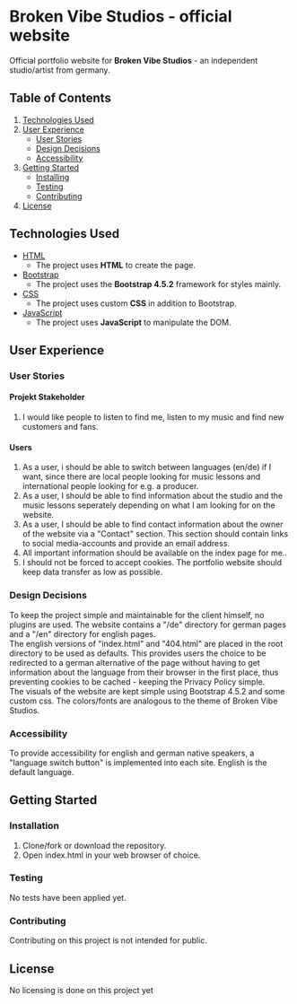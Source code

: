 # Broken Vibe Studios - official website
Official portfolio website for **Broken Vibe Studios** - an independent studio/artist from germany.

## Table of Contents
1. [Technologies Used](#technologies-used)
2. [User Experience](#user-experience)
    - [User Stories](#user-stories)
    - [Design Decisions](#design-decisions)
    - [Accessibility](#accessibility)
3. [Getting Started](#getting-started)
    - [Installing](#installing)
    - [Testing](#testing)
    - [Contributing](#contributing)
6. [License](#license)

## Technologies Used
- [HTML](https://www.w3.org/)
    - The project uses **HTML** to create the page.
- [Bootstrap](https://getbootstrap.com/)
	- The project uses the **Bootstrap 4.5.2** framework for styles mainly.
- [CSS](https://www.w3.org/)
    - The project uses custom **CSS** in addition to Bootstrap.
- [JavaScript](https://developer.mozilla.org/bm/docs/Web/JavaScript)
    - The project uses **JavaScript** to manipulate the DOM.

## User Experience

### User Stories

#### Projekt Stakeholder
1. I would like people to listen to find me, listen to my music and find new customers and fans.

#### Users
1. As a user, i should be able to switch between languages (en/de) if I want, since there are local people looking for music lessons and international people looking for e.g. a producer.
2. As a user, I should be able to find information about the studio and the music lessons seperately depending on what I am looking for on the website.
3. As a user, I should be able to find contact information about the owner of the website via a "Contact" section. This section should contain links to social media-accounts and provide an email address.
4. All important information should be available on the index page for me..
5. I should not be forced to accept cookies. The portfolio website should keep data transfer as low as possible.

### Design Decisions
To keep the project simple and maintainable for the client himself, no plugins are used. The website contains a "/de" directory for german pages and a "/en" directory for english pages.<br>
The english versions of "index.html" and "404.html" are placed in the root directory to be used as defaults. This provides users the choice to be redirected to a german alternative of the page without having to get information about the language from their browser in the first place, thus preventing cookies to be cached - keeping the Privacy Policy simple.<br>
The visuals of the website are kept simple using Bootstrap 4.5.2 and some custom css. The colors/fonts are analogous to the theme of Broken Vibe Studios.

### Accessibility
To provide accessibility for english and german native speakers, a "language switch button" is implemented into each site. English is the default language.

## Getting Started

### Installation
1. Clone/fork or download the repository.
2. Open index.html in your web browser of choice.

### Testing
No tests have been applied yet.

### Contributing
Contributing on this project is not intended for public.

## License
No licensing is done on this project yet

